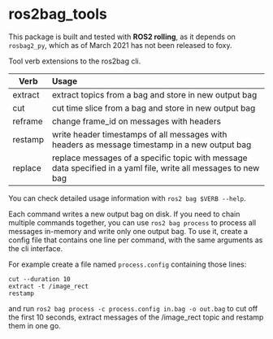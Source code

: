 # ros2bag_tools

This package is built and tested with **ROS2 rolling**, as it depends on `rosbag2_py`, which as of March 2021 has not been released to foxy.

Tool verb extensions to the ros2bag cli.

| Verb    | Usage |
| ------- |:------------------|
| extract | extract topics from a bag and store in new output bag |
| cut     | cut time slice from a bag and store in new output bag |
| reframe | change frame_id on messages with headers |
| restamp | write header timestamps of all messages with headers as message timestamp in a new output bag |
| replace | replace messages of a specific topic with message data specified in a yaml file, write all messages to new bag |

You can check detailed usage information with `ros2 bag $VERB --help`.

Each command writes a new output bag on disk.
If you need to chain multiple commands together, you can use `ros2 bag process` to process all messages in-memory and write only one output bag.
To use it, create a config file that contains one line per command, with the same arguments as the cli interface.

For example create a file named `process.config` containing those lines:

```
cut --duration 10
extract -t /image_rect
restamp
```

and run `ros2 bag process -c process.config in.bag -o out.bag` to cut off the first 10 seconds, extract messages of the /image_rect topic and restamp them in one go.
